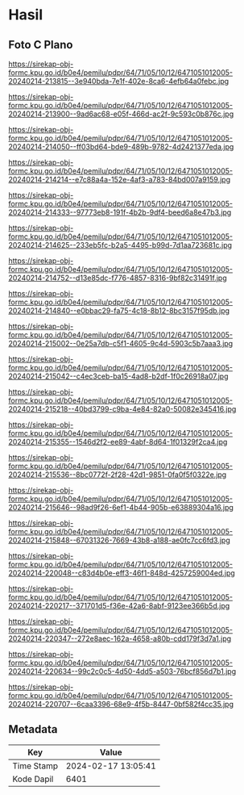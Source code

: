 # Hasil

## Foto C Plano

https://sirekap-obj-formc.kpu.go.id/b0e4/pemilu/pdpr/64/71/05/10/12/6471051012005-20240214-213815--3e940bda-7e1f-402e-8ca6-4efb64a0febc.jpg

https://sirekap-obj-formc.kpu.go.id/b0e4/pemilu/pdpr/64/71/05/10/12/6471051012005-20240214-213900--9ad6ac68-e05f-466d-ac2f-9c593c0b876c.jpg

https://sirekap-obj-formc.kpu.go.id/b0e4/pemilu/pdpr/64/71/05/10/12/6471051012005-20240214-214050--ff03bd64-bde9-489b-9782-4d2421377eda.jpg

https://sirekap-obj-formc.kpu.go.id/b0e4/pemilu/pdpr/64/71/05/10/12/6471051012005-20240214-214214--e7c88a4a-152e-4af3-a783-84bd007a9159.jpg

https://sirekap-obj-formc.kpu.go.id/b0e4/pemilu/pdpr/64/71/05/10/12/6471051012005-20240214-214333--97773eb8-191f-4b2b-9df4-beed6a8e47b3.jpg

https://sirekap-obj-formc.kpu.go.id/b0e4/pemilu/pdpr/64/71/05/10/12/6471051012005-20240214-214625--233eb5fc-b2a5-4495-b99d-7d1aa723681c.jpg

https://sirekap-obj-formc.kpu.go.id/b0e4/pemilu/pdpr/64/71/05/10/12/6471051012005-20240214-214752--d13e85dc-f776-4857-8316-9bf82c31491f.jpg

https://sirekap-obj-formc.kpu.go.id/b0e4/pemilu/pdpr/64/71/05/10/12/6471051012005-20240214-214840--e0bbac29-fa75-4c18-8b12-8bc3157f95db.jpg

https://sirekap-obj-formc.kpu.go.id/b0e4/pemilu/pdpr/64/71/05/10/12/6471051012005-20240214-215002--0e25a7db-c5f1-4605-9c4d-5903c5b7aaa3.jpg

https://sirekap-obj-formc.kpu.go.id/b0e4/pemilu/pdpr/64/71/05/10/12/6471051012005-20240214-215042--c4ec3ceb-ba15-4ad8-b2df-1f0c26918a07.jpg

https://sirekap-obj-formc.kpu.go.id/b0e4/pemilu/pdpr/64/71/05/10/12/6471051012005-20240214-215218--40bd3799-c9ba-4e84-82a0-50082e345416.jpg

https://sirekap-obj-formc.kpu.go.id/b0e4/pemilu/pdpr/64/71/05/10/12/6471051012005-20240214-215355--1546d2f2-ee89-4abf-8d64-1f01329f2ca4.jpg

https://sirekap-obj-formc.kpu.go.id/b0e4/pemilu/pdpr/64/71/05/10/12/6471051012005-20240214-215536--8bc0772f-2f28-42d1-9851-0fa0f5f0322e.jpg

https://sirekap-obj-formc.kpu.go.id/b0e4/pemilu/pdpr/64/71/05/10/12/6471051012005-20240214-215646--98ad9f26-6ef1-4b44-905b-e63889304a16.jpg

https://sirekap-obj-formc.kpu.go.id/b0e4/pemilu/pdpr/64/71/05/10/12/6471051012005-20240214-215848--67031326-7669-43b8-a188-ae0fc7cc6fd3.jpg

https://sirekap-obj-formc.kpu.go.id/b0e4/pemilu/pdpr/64/71/05/10/12/6471051012005-20240214-220048--c83d4b0e-eff3-46f1-848d-4257259004ed.jpg

https://sirekap-obj-formc.kpu.go.id/b0e4/pemilu/pdpr/64/71/05/10/12/6471051012005-20240214-220217--371701d5-f36e-42a6-8abf-9123ee366b5d.jpg

https://sirekap-obj-formc.kpu.go.id/b0e4/pemilu/pdpr/64/71/05/10/12/6471051012005-20240214-220347--272e8aec-162a-4658-a80b-cdd179f3d7a1.jpg

https://sirekap-obj-formc.kpu.go.id/b0e4/pemilu/pdpr/64/71/05/10/12/6471051012005-20240214-220634--99c2c0c5-4d50-4dd5-a503-76bcf856d7b1.jpg

https://sirekap-obj-formc.kpu.go.id/b0e4/pemilu/pdpr/64/71/05/10/12/6471051012005-20240214-220707--6caa3396-68e9-4f5b-8447-0bf582f4cc35.jpg


## Metadata

| Key        | Value               |
| ---------- | ------------------- |
| Time Stamp | 2024-02-17 13:05:41 |
| Kode Dapil | 6401                |



